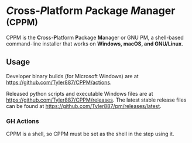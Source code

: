 # *C*ross-*P*latform *P*ackage *M*anager <sub>(CPPM)</sub>
CPPM is the **C**ross-**P**latform **P**ackage **M**anager or GNU PM, a shell-based
command-line installer that works on **Windows, macOS, and GNU/Linux**.
## Usage
Developer binary builds (for Microsoft Windows) are at https://github.com/Tyler887/CPPM/actions.

Released python scripts and executable Windows files are at https://github.com/Tyler887/CPPM/releases. The latest stable release files can be found at https://github.com/Tyler887/pm/releases/latest.
### GH Actions
CPPM is a shell, so CPPM must be set as the shell in the step using it.
